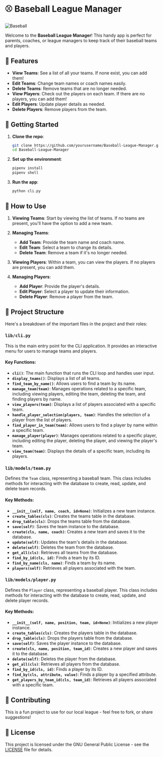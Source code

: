 # ⚾ Baseball League Manager

![Baseball](lib/img/baseball.png)

Welcome to the **Baseball League Manager**! This handy app is perfect for parents, coaches, or league managers to keep track of their baseball teams and players.

## 🎯 Features

- **View Teams**: See a list of all your teams. If none exist, you can add them!
- **Edit Teams**: Change team names or coach names easily.
- **Delete Teams**: Remove teams that are no longer needed.
- **View Players**: Check out the players on each team. If there are no players, you can add them!
- **Edit Players**: Update player details as needed.
- **Delete Players**: Remove players from the team.

## 🚀 Getting Started

1. **Clone the repo**: 
    ```sh
    git clone https://github.com/yourusername/Baseball-League-Manager.git
    cd Baseball-League-Manager
    ```

2. **Set up the environment**:
    ```sh
    pipenv install
    pipenv shell
    ```

3. **Run the app**:
    ```sh
    python cli.py
    ```

## 📖 How to Use

1. **Viewing Teams**: Start by viewing the list of teams. If no teams are present, you'll have the option to add a new team.

2. **Managing Teams**: 
    - **Add Team**: Provide the team name and coach name.
    - **Edit Team**: Select a team to change its details.
    - **Delete Team**: Remove a team if it's no longer needed.

3. **Viewing Players**: Within a team, you can view the players. If no players are present, you can add them.

4. **Managing Players**:
    - **Add Player**: Provide the player's details.
    - **Edit Player**: Select a player to update their information.
    - **Delete Player**: Remove a player from the team.

## 📄 Project Structure

Here's a breakdown of the important files in the project and their roles:

### `lib/cli.py`

This is the main entry point for the CLI application. It provides an interactive menu for users to manage teams and players. 

#### Key Functions:

- **`cli()`**: The main function that runs the CLI loop and handles user input.
- **`display_teams()`**: Displays a list of all teams.
- **`find_team_by_name()`**: Allows users to find a team by its name.
- **`manage_team(team)`**: Manages operations related to a specific team, including viewing players, editing the team, deleting the team, and finding players by name.
- **`view_players(team)`**: Displays a list of players associated with a specific team.
- **`handle_player_selection(players, team)`**: Handles the selection of a player from the list of players.
- **`find_player_in_team(team)`**: Allows users to find a player by name within a specific team.
- **`manage_player(player)`**: Manages operations related to a specific player, including editing the player, deleting the player, and viewing the player's team.
- **`view_team(team)`**: Displays the details of a specific team, including its players.

### `lib/models/team.py`

Defines the `Team` class, representing a baseball team. This class includes methods for interacting with the database to create, read, update, and delete team records.

#### Key Methods:

- **`__init__(self, name, coach, id=None)`**: Initializes a new team instance.
- **`create_tables(cls)`**: Creates the teams table in the database.
- **`drop_table(cls)`**: Drops the teams table from the database.
- **`save(self)`**: Saves the team instance to the database.
- **`create(cls, name, coach)`**: Creates a new team and saves it to the database.
- **`update(self)`**: Updates the team's details in the database.
- **`delete(self)`**: Deletes the team from the database.
- **`get_all(cls)`**: Retrieves all teams from the database.
- **`find_by_id(cls, id)`**: Finds a team by its ID.
- **`find_by_name(cls, name)`**: Finds a team by its name.
- **`players(self)`**: Retrieves all players associated with the team.

### `lib/models/player.py`

Defines the `Player` class, representing a baseball player. This class includes methods for interacting with the database to create, read, update, and delete player records.

#### Key Methods:

- **`__init__(self, name, position, team, id=None)`**: Initializes a new player instance.
- **`create_tables(cls)`**: Creates the players table in the database.
- **`drop_table(cls)`**: Drops the players table from the database.
- **`save(self)`**: Saves the player instance to the database.
- **`create(cls, name, position, team_id)`**: Creates a new player and saves it to the database.
- **`delete(self)`**: Deletes the player from the database.
- **`get_all(cls)`**: Retrieves all players from the database.
- **`find_by_id(cls, id)`**: Finds a player by its ID.
- **`find_by(cls, attribute, value)`**: Finds a player by a specified attribute.
- **`get_players_by_team_id(cls, team_id)`**: Retrieves all players associated with a specific team.

## 🤝 Contributing

This is a fun project to use for our local league - feel free to fork, or share suggestions!

## 📄 License

This project is licensed under the GNU General Public License - see the [LICENSE](LICENSE) file for details.

